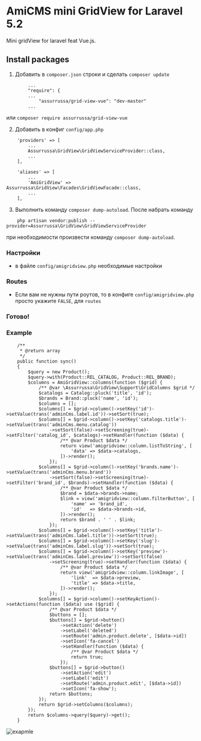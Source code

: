 # AmiCMS mini GridView for Laravel 5.2 #

Mini gridView for laravel feat Vue.js.

## Install packages ##
1) Добавить в `composer.json` строки и сделать `composer update`
```
        ...
        "require": {
        ...
            "assurrussa/grid-view-vue": "dev-master"
        ...
```
или `composer require assurrussa/grid-view-vue`

2) Добавить в конфиг `config/app.php`
```
    'providers' => [
        ...
        Assurrussa\GridView\GridViewServiceProvider::class,
        ...
    ],

    'aliases' => [
        ...
        'AmiGridView' => Assurrussa\GridView\Facades\GridViewFacade::class,
        ...
    ],
```
3) Выполнить команду `composer dump-autoload`. После набрать команду
```
    php artisan vendor:publish --provider=Assurrussa\GridView\GridViewServiceProvider
```
при необходимости произвести команду `composer dump-autoload`.

### Настройки ###
* в файле `config/amigridview.php` необходимые настройки

### Routes ###

* Если вам не нужны пути роутов, то в конфиге `config/amigridview.php` просто укажите `FALSE`, для `routes`

### Готово! ###

### Example ###

```
    /**
     * @return array
     */
    public function sync()
    {
        $query = new Product();
        $query->with(Product::REL_CATALOG, Product::REL_BRAND);
        $columns = AmiGridView::columns(function ($grid) {
            /** @var \Assurrussa\GridView\Support\GridColumns $grid */
            $catalogs = Catalog::pluck('title', 'id');
            $brands = Brand::pluck('name', 'id');
            $columns = [];
            $columns[] = $grid->column()->setKey('id')->setValue(trans('adminCms.label.id'))->setSort(true);
            $columns[] = $grid->column()->setKey('catalogs.title')->setValue(trans('adminCms.menu.catalog'))
                ->setSort(false)->setScreening(true)->setFilter('catalog_id', $catalogs)->setHandler(function ($data) {
                    /** @var Product $data */
                    return view('amigridview::column.listToString', [
                        'data' => $data->catalogs,
                    ])->render();
                });
            $columns[] = $grid->column()->setKey('brands.name')->setValue(trans('adminCms.menu.brand'))
                ->setSort(false)->setScreening(true)->setFilter('brand_id', $brands)->setHandler(function ($data) {
                    /** @var Product $data */
                    $brand = $data->brands->name;
                    $link = view('amigridview::column.filterButton', [
                        'name' => 'brand_id',
                        'id'   => $data->brands->id,
                    ])->render();
                    return $brand . ' ' . $link;
                });
            $columns[] = $grid->column()->setKey('title')->setValue(trans('adminCms.label.title'))->setSort(true);
            $columns[] = $grid->column()->setKey('slug')->setValue(trans('adminCms.label.slug'))->setSort(true);
            $columns[] = $grid->column()->setKey('preview')->setValue(trans('adminCms.label.preview'))->setSort(false)
                ->setScreening(true)->setHandler(function ($data) {
                    /** @var Product $data */
                    return view('amigridview::column.linkImage', [
                        'link'  => $data->preview,
                        'title' => $data->title,
                    ])->render();
                });
            $columns[] = $grid->column()->setKeyAction()->setActions(function ($data) use ($grid) {
                /** @var Product $data */
                $buttons = [];
                $buttons[] = $grid->button()
                    ->setAction('delete')
                    ->setLabel('deleted')
                    ->setRoute('admin.product.delete', [$data->id])
                    ->setIcon('fa-cancel')
                    ->setHandler(function ($data) {
                        /** @var Product $data */
                        return true;
                    });
                $buttons[] = $grid->button()
                    ->setAction('edit')
                    ->setLabel('edit')
                    ->setRoute('admin.product.edit', [$data->id])
                    ->setIcon('fa-show');
                return $buttons;
            });
            return $grid->setColumns($columns);
        });
        return $columns->query($query)->get();
    }
```
![exapmle](https://github.com/assurrussa/grid-view-vue/blob/master/example.png)
